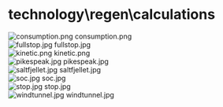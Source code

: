 <h1>technology\regen\calculations</h1>
<div class="container text-center">
<div class="row">
<div class="col col-lg-2 col-6">
<img src="https://media.evkx.net/multimedia/technology/regen/calculations/consumption_xst.png" class="img-thumbnail" alt="consumption.png">
consumption.png
</div>
<div class="col col-lg-2 col-6">
<img src="https://media.evkx.net/multimedia/technology/regen/calculations/fullstop_xst.jpg" class="img-thumbnail" alt="fullstop.jpg">
fullstop.jpg
</div>
<div class="col col-lg-2 col-6">
<img src="https://media.evkx.net/multimedia/technology/regen/calculations/kinetic_xst.png" class="img-thumbnail" alt="kinetic.png">
kinetic.png
</div>
<div class="col col-lg-2 col-6">
<img src="https://media.evkx.net/multimedia/technology/regen/calculations/pikespeak_xst.jpg" class="img-thumbnail" alt="pikespeak.jpg">
pikespeak.jpg
</div>
<div class="col col-lg-2 col-6">
<img src="https://media.evkx.net/multimedia/technology/regen/calculations/saltfjellet_xst.jpg" class="img-thumbnail" alt="saltfjellet.jpg">
saltfjellet.jpg
</div>
<div class="col col-lg-2 col-6">
<img src="https://media.evkx.net/multimedia/technology/regen/calculations/soc_xst.jpg" class="img-thumbnail" alt="soc.jpg">
soc.jpg
</div>
<div class="col col-lg-2 col-6">
<img src="https://media.evkx.net/multimedia/technology/regen/calculations/stop_xst.jpg" class="img-thumbnail" alt="stop.jpg">
stop.jpg
</div>
<div class="col col-lg-2 col-6">
<img src="https://media.evkx.net/multimedia/technology/regen/calculations/windtunnel_xst.jpg" class="img-thumbnail" alt="windtunnel.jpg">
windtunnel.jpg
</div>
</div>
</div>
